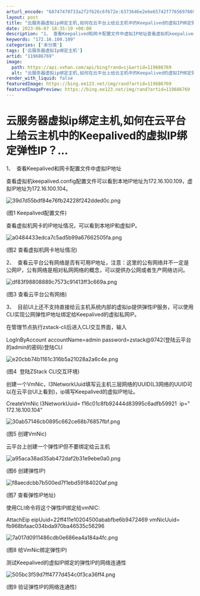 ```yaml
---
arturl_encode: "68747470733a2f2f626c6f672e:6373646e2e6e65742f77656978696e5f33393737393436372f:61727469636c652f64657461696c732f313139363836373639"
layout: post
title: "云服务器虚拟ip绑定主机,如何在云平台上给云主机中的Keepalived的虚拟IP绑定弹性IP..."
date: 2023-06-07 18:35:19 +08:00
description: "1、 查看Keepalived和网卡配置文件中虚拟IP地址查看虚拟机keepalived.confi"
keywords: "172.16.100.109"
categories: ['未分类']
tags: ['云服务器虚拟Ip绑定主机']
artid: "119686769"
image:
  path: https://api.vvhan.com/api/bing?rand=sj&artid=119686769
  alt: "云服务器虚拟ip绑定主机,如何在云平台上给云主机中的Keepalived的虚拟IP绑定弹性IP..."
render_with_liquid: false
featuredImage: https://bing.ee123.net/img/rand?artid=119686769
featuredImagePreview: https://bing.ee123.net/img/rand?artid=119686769
---
```


# 云服务器虚拟ip绑定主机,如何在云平台上给云主机中的Keepalived的虚拟IP绑定弹性IP？...

1、  查看Keepalived和网卡配置文件中虚拟IP地址

查看虚拟机keepalived.config配置文件可以看到本地IP地址为172.16.100.109，虚拟IP地址为172.16.100.104。

![39d7d55bdf84e76fb24228f242dded0c.png](https://i-blog.csdnimg.cn/blog_migrate/e755290f37f0f46cc07214be9b63f974.png)

(图1 Keepalived配置文件)

查看虚拟机网卡的IP地址情况，可以看到本地IP和虚拟IP。

![a0484433edca7c5ad5b99a67662505fa.png](https://i-blog.csdnimg.cn/blog_migrate/15787b548a7a76c03af7371c87c504af.png)

(图2 查看虚拟机网卡地址情况)

2、  查看云平台公有网络是否有可用IP地址，注意：这里的公有网络并不一定是公网IP，公有网络是相对私网网络的概念，可以提供办公网或者生产网络访问。

![df83f98808889c7573c91413ff3c669a.png](https://i-blog.csdnimg.cn/blog_migrate/e27c669cf942b71c9b9aaee3ac54ecc5.png)

(图3 查看云平台公有网络)

3、  目前UI上还不支持直接给云主机系统内部的虚拟ip提供弹性IP服务，可以使用CLI实现公网弹性IP地址绑定给Keepalived的虚拟私网IP。

在管理节点执行zstack-cli后进入CLI交互界面，输入

LogInByAccount accountName=admin password=zstack@9742(登陆云平台的admin的密码)登陆CLI

![e20cbb74b1161c316b5a21028a2a6c4e.png](https://i-blog.csdnimg.cn/blog_migrate/342bedf4547b9d1e9a6661b3abf88a57.png)

(图4  登陆ZStack CLI交互环境)

创建一个VmNic，l3NetworkUuid填写云主机三层网络的UUID(L3网络的UUID可以在云平台UI上看到)，ip填写Keepalived的虚拟IP地址。

CreateVmNic l3NetworkUuid= f16c01c8fb92444d83995c6adfb59921  ip=" 172.16.100.104"

![30ab57146cb0895c662ce68b76857fbf.png](https://i-blog.csdnimg.cn/blog_migrate/40554156f238167de1f60a89bd3f2bd6.png)

(图5 创建VmNic)

云平台上创建一个弹性IP但不要绑定给云主机

![a95aca38ad35ab472daf2b31e9ebe0a0.png](https://i-blog.csdnimg.cn/blog_migrate/ca7a680dd7b45a5f3f33b949ba98484b.png)

(图6 创建弹性IP)

![f8aecdcbb7b500ed7f1ebd59184020af.png](https://i-blog.csdnimg.cn/blog_migrate/e11e285acd75a1a9de3cda1de30feda2.png)

(图7 查看弹性IP地址)

使用CLI命令将这个弹性IP绑定给vmNIC:

AttachEip eipUuid=22ff411e10204500ababfbe6b9472469 vmNicUuid= fb968bfaac034bda970ba46535c56296

![7a017d0911486cdb0e686ea4a184a4fc.png](https://i-blog.csdnimg.cn/blog_migrate/6c51cf1c87ceb28e0de9fdfb3e14c003.png)

(图8 给VmNic绑定弹性IP)

测试Keepalived的虚拟IP绑定的弹性IP的网络连通性

![505bc3f59d7ff4777d454c0f3ca36ff4.png](https://i-blog.csdnimg.cn/blog_migrate/ade5f11d37ed577b1959756e570957aa.png)

(图9 验证弹性IP的网络连通性)